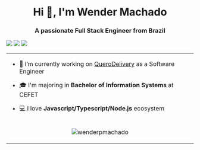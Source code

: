 <h1 align="center">
  Hi 👋, I'm Wender Machado
</h1>
<h3 align="center">
  A passionate Full Stack Engineer from Brazil
</h3>

<p align="left">
  <a href="https://www.instagram.com/wenderpmachado/" alt="Instagram">
  <img src="https://img.shields.io/badge/-Instagram-DF0174?style=for-the-badge&logo=instagram&logoColor=white&link=https://www.instagram.com/wenderpmachado/"/></a>
  
  <a href="https://www.linkedin.com/in/wenderpmachado" alt="Linkedin">
  <img src="https://img.shields.io/badge/-Linkedin-0e76a8?style=for-the-badge&logo=Linkedin&logoColor=white&link=https://www.linkedin.com/in/wenderpmachado" /></a>

  <a href="mailto:wenderpmachado@gmail.com" alt="Facebook">
  <img src="https://img.shields.io/badge/-Gmail-c14438?style=for-the-badge&logo=Gmail&logoColor=white&link=mailto:wenderpmachado@gmail.com"/></a>
</p>
<table>
   <tr>
     <!--
      <td>
        <img src="https://raw.githubusercontent.com/wenderpmachado/wenderpmachado/master/octocat.png" alt="Octocat" width="300" height="300"/>
      </td>
       -->
     <td>
       
- 💼 I’m currently working on [QueroDelivery](https://querodelivery.com/) as a Software Engineer
       
- 🎓 I'm majoring in **Bachelor of Information Systems** at CEFET

- 💻 I love **Javascript/Typescript/Node.js** ecosystem

<!--
  <img src="https://devicons.github.io/devicon/devicon.git/icons/typescript/typescript-original.svg" alt="typescript" width="30" height="30"/>
  <img src="https://devicons.github.io/devicon/devicon.git/icons/javascript/javascript-original.svg" alt="javascript" width="30" height="30"/>
  <img src="https://devicons.github.io/devicon/devicon.git/icons/nodejs/nodejs-original-wordmark.svg" alt="nodejs" width="30" height="30"/>
  <img src="https://devicons.github.io/devicon/devicon.git/icons/mongodb/mongodb-original-wordmark.svg" alt="mongodb" width="30" height="30"/>
  <img src="https://devicons.github.io/devicon/devicon.git/icons/mysql/mysql-original-wordmark.svg" alt="mysql" width="30" height="30"/>
  <img src="https://devicons.github.io/devicon/devicon.git/icons/redis/redis-original-wordmark.svg" alt="redis" width="30" height="30"/>
  <img src="https://devicons.github.io/devicon/devicon.git/icons/docker/docker-original-wordmark.svg" alt="docker" width="30" height="30"/>
  <img src="https://devicons.github.io/devicon/devicon.git/icons/react/react-original-wordmark.svg" alt="react" width="30" height="30"/>
  <img src="https://devicons.github.io/devicon/devicon.git/icons/vuejs/vuejs-original-wordmark.svg" alt="vuejs" width="30" height="30"/>
  <img src="https://devicons.github.io/devicon/devicon.git/icons/angularjs/angularjs-original.svg" alt="angularjs" width="30" height="30"/>
  <img src="https://devicons.github.io/devicon/devicon.git/icons/php/php-original.svg" alt="php" width="30" height="30"/>
  <img src="https://devicons.github.io/devicon/devicon.git/icons/laravel/laravel-plain-wordmark.svg" alt="laravel" width="30" height="30"/>

     </td> 
     
     -->
     
  </tr>
  <tr>
    <td colspan="2">
      <p align="center"> <img src="https://github-readme-stats.vercel.app/api?username=wenderpmachado&show_icons=true" alt="wenderpmachado" />
</p>
      </td>
  </tr>
</div>
